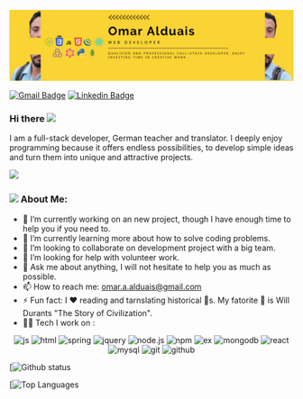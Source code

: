 ![This is an image](https://github.com/OmarAlduais/omaralduais/blob/main/assets/images/Yellow%20Motivational%20Web%20Developer%20Linkedin%20Banner%20(4).png)

[![Gmail Badge](https://img.shields.io/badge/-omar.a.alduais-c14438?style=flat-square&logo=Gmail&logoColor=white&link=mailto:omar.a.alduais@gmail.com)](mailto:omar.a.alduais@gmail.com) 
 [![Linkedin Badge](https://img.shields.io/badge/-omaralduais-blue?style=flat-square&logo=Linkedin&logoColor=white&link=https://www.linkedin.com/in/omaralduais/)](https://www.linkedin.com/in/omaralduais/)
 
### Hi there <a href="https://www.gautamkrishnar.com/"><img src="https://media.giphy.com/media/hvRJCLFzcasrR4ia7z/giphy.gif" width="5%"></a>
I am a full-stack developer, German teacher and translator. I deeply enjoy programming because it offers endless possibilities, to develop simple ideas and turn them into unique and attractive projects.

![](https://camo.githubusercontent.com/992babdffd8c74a1502de375fbdf7e4d54773242/68747470733a2f2f6d656469612e67697068792e636f6d2f6d656469612f53576f536b4e36447854737a71494b4571762f67697068792e676966)

### <img src="https://github.com/TheDudeThatCode/TheDudeThatCode/blob/master/Assets/Developer.gif" width="45" /> About Me:
- 🔭 I’m currently working on an new project, though I have enough time to help you if you need to.
- 🌱 I’m currently learning more about how to solve coding problems.
- 👯 I’m looking to collaborate on development project with a big team.
- 🤔 I’m looking for help with volunteer work.
- 💬 Ask me about anything, I will not hesitate to help you as much as possible.
- 📫 How to reach me: 
[omar.a.alduais@gmail.com](mailto:omar.a.alduais@gmail.com)
- ⚡ Fun fact: I :hearts: reading and tarnslating historical :ledger:s. My fatorite :ledger: is Will Durants "The Story of Civilization".
- 🧑‍💻 Tech I work on :

<p align="center">
      <img src="https://www.vectorlogo.zone/logos/javascript/javascript-icon.svg" alt="js" width="55" height="55"/> 
      <img src="https://www.vectorlogo.zone/logos/w3_html5/w3_html5-icon.svg" alt="html" width="55" height="55"/>
      <img src="https://www.vectorlogo.zone/logos/w3_css/w3_css-icon.svg" alt="spring" width="55" height="55"/>
      <img src="https://www.vectorlogo.zone/logos/jquery/jquery-icon.svg" alt="jquery" width="55" height="55"/>
       <img src="https://www.vectorlogo.zone/logos/nodejs/nodejs-icon.svg" alt="node.js" width="55" height="55"/>
      <img src="https://www.vectorlogo.zone/logos/npmjs/npmjs-ar21.svg" alt="npm" width="55" height="55"/>
      <img src="https://img.shields.io/badge/Express.js-000000?style=for-the-badge&logo=express&logoColor=white" alt="ex" width="110" height="55"/>
      <img src="https://www.vectorlogo.zone/logos/mongodb/mongodb-icon.svg" alt="mongodb" width="55" height="55"/>
      <img src="https://www.vectorlogo.zone/logos/reactjs/reactjs-icon.svg" alt="react" width="55" height="55"/>
      <img src="https://www.vectorlogo.zone/logos/mysql/mysql-icon.svg" alt="mysql" width="55" height="55"/>
      <img src="https://www.vectorlogo.zone/logos/git-scm/git-scm-icon.svg" alt="git" width="55" height="55"/>
      <img src="https://www.vectorlogo.zone/logos/github/github-icon.svg" alt="github" width="55" height="55"/>
</p>

<!-- [![Top Langs](https://github-readme-stats.vercel.app/api/top-langs/?username=OmarAlduais)](https://github.com/OmarAlduais/github-readme-stats) -->
 
[![Github status](https://github-readme-stats.vercel.app/api?username=OmarAlduais&count_private=true&show_icons=true&theme=radical)
 
[![Top Languages](https://github-readme-stats.vercel.app/api/top-langs/?username=OmarAlduais&show_icons=true&theme=radical)
